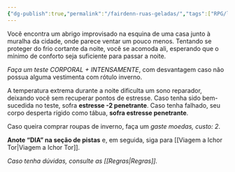 ```yaml
---
{"dg-publish":true,"permalink":"/fairdenn-ruas-geladas/","tags":["RPG/livro-jogo/Draegeni/story-points"],"created":"2024-12-06T15:15:24.273-05:00","updated":"2024-12-27T16:39:43.173-05:00"}
---
```



Você encontra um abrigo improvisado na esquina de uma casa junto à muralha da cidade, onde parece ventar um pouco menos. Tentando se proteger do frio cortante da noite, você se acomoda ali, esperando que o mínimo de conforto seja suficiente para passar a noite.

*Faça um teste CORPORAL + INTENSAMENTE*, com desvantagem caso não possua alguma vestimenta com rótulo inverno.

A temperatura extrema durante a noite dificulta um sono reparador, deixando você sem recuperar pontos de estresse. Caso tenha sido bem-sucedida no teste, sofra **estresse -2 penetrante**. Caso tenha falhado, seu corpo desperta rígido como tábua, **sofra estresse penetrante**.

Caso queira comprar roupas de inverno, faça um *gaste moedas, custo: 2*.

**Anote “DIA” na seção de pistas** e, em seguida, siga para [[Viagem a Ichor Tor\|Viagem a Ichor Tor]].

*Caso tenha dúvidas, consulte as [[Regras\|Regras]].*

